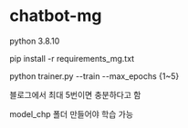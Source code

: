 # chatbot-mg

python 3.8.10

pip install -r requirements_mg.txt

python trainer.py --train --max_epochs {1~5}

블로그에서 최대 5번이면 충분하다고 함

model_chp 폴더 만들어야 학습 가능


